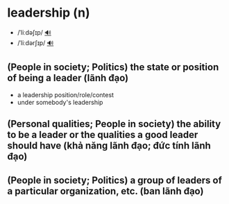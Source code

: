 # leadership (n)

- /ˈliːdəʃɪp/ [🔊](https://www.oxfordlearnersdictionaries.com/media/english/uk_pron/l/lea/leade/leadership__gb_1.mp3)
- /ˈliːdərʃɪp/ [🔊](https://www.oxfordlearnersdictionaries.com/media/english/us_pron/l/lea/leade/leadership__us_1.mp3)

## (People in society; Politics) the state or position of being a leader (lãnh đạo)

- a leadership position/role/contest
- under somebody's leadership

## (Personal qualities; People in society) the ability to be a leader or the qualities a good leader should have (khả năng lãnh đạo; đức tính lãnh đạo)

## (People in society; Politics) a group of leaders of a particular organization, etc. (ban lãnh đạo)